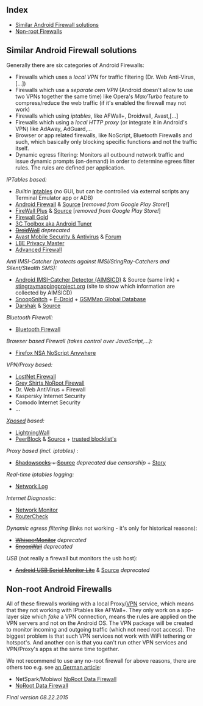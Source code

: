 Index
-----------------

* [Similar Android Firewall solutions](#similar-android-firewall-solutions)
* [Non-root Firewalls](#non--root-firewalls)


Similar Android Firewall solutions
-----------------

Generally there are six categories of Android Firewalls:
* Firewalls which uses a _local VPN_ for traffic filtering (Dr. Web Anti-Virus,[...])
* Firewalls which use a _separate own VPN_ (Android doesn't allow to use two VPNs together the same time) like Opera's _Max/Turbo_ feature to compress/reduce the web traffic (if it's enabled the firewall may not work)
* Firewalls which using _iptables_, like AFWall+, Droidwall, Avast,[...]
* Firewalls which using a _local HTTP proxy_ (or integrate it in Android's VPN) like AdAway, AdGuard,...
* Browser or app related firewalls, like NoScript, Bluetooth Firewalls and such, which basically only blocking specific functions and not the traffic itself.
* Dynamic egress filtering: Monitors all outbound network traffic and issue dynamic prompts (on-demand) in order to determine egrees filter rules. The rules are defined per application. 

_IPTables based:_
* _Builtin_ [iptables](http://www.netfilter.org/projects/iptables/) (no GUI, but can be controlled via external scripts any Terminal Emulator app or ADB)
* [Android Firewall](https://play.google.com/store/apps/details?id=com.jtschohl.androidfirewall) & [Source](https://github.com/skullone/android_firewall) [_removed from Google Play Store!_]
* [FireWall Plus](https://play.google.com/store/apps/details?id=com.sethcottle.firewallplus) & [Source](https://github.com/Squario/Firewall-Plus) [_removed from Google Play Store!_]
* [Firewall Gold](https://play.google.com/store/apps/details?id=com.anstudios.androidfirewall)
* [3C Toolbox aka Android Tuner](https://play.google.com/store/apps/details?id=ccc71.at)
* ~~[DroidWall](https://play.google.com/store/apps/details?id=com.googlecode.droidwall.free)~~ _deprecated_ 
* [Avast Mobile Security & Antivirus](https://play.google.com/store/apps/details?id=com.avast.android.mobilesecurity) & [Forum](https://forum.avast.com/index.php?board=37.0)
* [LBE Privacy Master](https://play.google.com/store/apps/details?id=com.lbe.security.lite)
* [Advanced Firewall](https://play.google.com/store/apps/details?id=advancedfirewall.educational.ae)

_Anti IMSI-Catcher (protects against IMSI/StingRay-Catchers and Silent/Stealth SMS):_
* [Android IMSI-Catcher Detector (AIMSICD)](https://secupwn.github.io/Android-IMSI-Catcher-Detector/) & Source (same link) + [stingraymappingproject.org](http://stingraymappingproject.org) (site to show which information are collected by AIMSICD)
* [SnoopSnitch](https://play.google.com/store/apps/details?id=de.srlabs.snoopsnitch) + [F-Droid](https://f-droid.org/repository/browse/?fdid=de.srlabs.snoopsnitch) + [GSMMap Global Database](http://gsmmap.org/)
* [Darshak](https://play.google.com/store/apps/details?id=com.darshak) & [Source](https://github.com/darshakframework/darshak)

_Bluetooth Firewall:_
* [Bluetooth Firewall](https://play.google.com/store/apps/details?id=com.fruitmobile.android.bluetooth.firewall)

_Browser based Firewall (takes control over JavaScript,...):_
* [Firefox NSA NoScript Anywhere](https://noscript.net/nsa/#download)

_VPN/Proxy based:_
* [LostNet Firewall](https://play.google.com/store/apps/details?id=com.lostnet.fw.pro)
* [Grey Shirts NoRoot Firewall](https://play.google.com/store/apps/details?id=app.greyshirts.firewall)
* Dr. Web AntiVirus + Firewall
* Kaspersky Internet Security
* Comodo Internet Security
* ...

_[Xposed](http://repo.xposed.info/module/de.robv.android.xposed.installer) based:_
* [LightningWall](http://repo.xposed.info/module/de.defim.apk.lightningwall)
* [PeerBlock](https://play.google.com/store/apps/details?id=com.peerblock) & [Source](https://apeerblock.codeplex.com/) + [trusted blocklist's](http://list.iblocklist.com)

_Proxy based (incl. iptables)_ : 
* ~~[Shadowsocks](https://github.com/shadowsocks/shadowsocks) + [Source](https://github.com/shadowsocks/shadowsocks)~~ _deprecated due censorship_ + [Story](https://www.reddit.com/r/programming/comments/3hy6f8/shadowsocks_a_socks5_proxy_with_9000_star_was/)

_Real-time iptables logging:_
* [Network Log](https://play.google.com/store/apps/details?id=com.googlecode.networklog&hl=en)

_Internet Diagnostic_:
* [Network Monitor](http://fossdroid.com/a/network-monitor.html)
* [RouterCheck](https://play.google.com/store/apps/details?id=com.Sericon.RouterCheck.client.android&hl=en)

_Dynamic egress filtering_ (links not working - it's only for historical reasons):
* ~~[WhisperMonitor](http://www.whispersys.com/whispermonitor.html)~~ _deprecated_
* ~~[SnoopWall](https://play.google.com/store/apps/details?id=com.snoopwall.android)~~ _deprecated_

_USB_ (not really a firewall but monitors the usb host):
* ~~[Android USB Serial Monitor Lite](https://play.google.com/store/apps/details?id=jp.ksksue.app.terminal)~~ & [Source](https://github.com/felHR85/UsbSerial) _deprecated_


Non-root Android Firewalls
---------------------

All of these firewalls working with a local Proxy/[VPN](https://developer.android.com/reference/android/net/VpnService.html) service, which means that they not working with IPtables like AFWall+. They only work on a app-layer size which _fake_ a VPN connection, means the rules are applied on the VPN servers and not on the Android OS. The VPN package will be created to monitor incoming and outgoing traffic (which not need root access). The biggest problem is that such VPN services not work with WiFi tethering or hotspot's. And another con is that you can't run other VPN services and VPN/Proxy's apps at the same time together. 

We not recommend to use any no-root firewall for above reasons, there are others too e.g. see [an German article](http://www.kuketz-blog.de/android-firewall-ohne-root-%E2%80%A2-noroot-firewall/):
* NetSpark/Mobiwol [NoRoot Data Firewall](https://play.google.com/store/apps/details?id=com.netspark.firewall)
* [NoRoot Data Firewall](https://play.google.com/store/apps/details?id=com.jianjia.firewall)

_Final version 08.22.2015_
